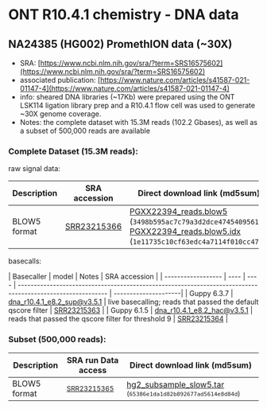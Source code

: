 # ONT R10.4.1 chemistry - DNA data

## NA24385 (HG002) PromethION data (~30X)

- SRA: [https://www.ncbi.nlm.nih.gov/sra/?term=SRS16575602](https://www.ncbi.nlm.nih.gov/sra/?term=SRS16575602)
- associated publication: [https://www.nature.com/articles/s41587-021-01147-4](https://www.nature.com/articles/s41587-021-01147-4)
- info: sheared DNA libraries (~17Kb) were prepared using the ONT LSK114 ligation library prep and a R10.4.1 flow cell was used to generate ~30X genome coverage.
- Notes: the complete dataset with 15.3M reads (102.2 Gbases), as well as a subset of 500,000 reads are available

### Complete Dataset (15.3M reads):

raw signal data:

| Description                                          | SRA accession                                                       | Direct download link (md5sum)  |
| ---------------------------------------------------- | ------------------------------------------------------------------- |--------------------------------|
| BLOW5 format | [SRR23215366](https://trace.ncbi.nlm.nih.gov/Traces/?view=run_browser&acc=SRR23215366&display=data-access)  | [PGXX22394_reads.blow5](https://slow5.page.link/hg2_prom_slow5) (`3498b595ac7c79a3d2dce47454095610`), [PGXX22394_reads.blow5.idx](https://slow5.page.link/hg2_prom_slow5_idx) (`1e11735c10cf63edc4a7114f010cc472`)|

basecalls:

| Basecaller         | model | Notes | SRA accession                                                                                               | 
| ------------------ | ----  | ----  | ---------------------------------------------------------------------------------------------------------- | ---------------------|
| Guppy 6.3.7 | dna_r10.4.1_e8.2_sup@v3.5.1 | live basecalling;  reads that passed the default qscore filter | [SRR23215363](https://trace.ncbi.nlm.nih.gov/Traces/?view=run_browser&acc=SRR23215363&display=download) |
| Guppy 6.1.5 | dna_r10.4.1_e8.2_hac@v3.5.1 | reads that passed the qscore filter for threshold 9 | [SRR23215364](https://trace.ncbi.nlm.nih.gov/Traces/?view=run_browser&acc=SRR23215364&display=download) |


### Subset (500,000 reads):

| Description                                          | SRA run Data access                                                                                        | Direct download link (md5sum)  |
| ---------------------------------------------------- | ---------------------------------------------------------------------------------------------------------- |--------------------------------|
| BLOW5 format                   | <sub>[SRR23215365](https://trace.ncbi.nlm.nih.gov/Traces/?view=run_browser&acc=SRR23215365&display=data-access) |[hg2_subsample_slow5.tar](https://slow5.page.link/hg2_prom_sub_slow5)</sub> <sub>(`65386e1da1d82b892677ad5614e8d84d`)</sub>|




